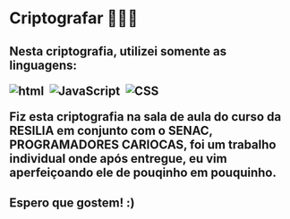 # Criptografar 🧑🏾‍💻 
<h2>Nesta criptografia, utilizei somente as linguagens: <p>

![html](https://img.shields.io/badge/HTML-239120?style=for-the-badge&logo=html5&logoColor=white)&nbsp;
![JavaScript](https://img.shields.io/badge/JavaScript-F7DF1E?style=for-the-badge&logo=javascript&logoColor=black)&nbsp;
![CSS](https://img.shields.io/badge/CSS-239120?&style=for-the-badge&logo=css3&logoColor=white)&nbsp;

Fiz esta criptografia na sala de aula do curso da RESILIA em conjunto com o SENAC, PROGRAMADORES CARIOCAS, foi um trabalho individual onde após entregue, eu vim aperfeiçoando ele de pouqinho em pouquinho.</h2>
<h2> Espero que gostem! :) </h2>
